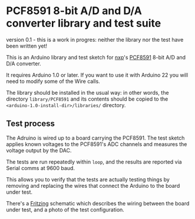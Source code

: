 # PCF8591 8-bit A/D and D/A converter library and test suite

version 0.1 - this is a work in progres: neither the library nor the test have been written yet!

This is an Arduino library and test sketch for [nxp](http://www.nxp.com/)'s [PCF8591](http://www.nxp.com/documents/data_sheet/PCF8591.pdf) 8-bit A/D and D/A converter.

It requires Arduino 1.0 or later. If you want to use it with Arduino 22 you will need to modify some of the Wire calls.

The library should be installed in the usual way: in other words, the directory `library/PCF8591` and its contents should be copied to the `<arduino-1.0-install-dir>/libraries/` directory.

## Test process

The Adruino is wired up to a board carrying the PCF8591. The test sketch applies known voltages to the PCF8591's ADC channels and measures the voltage output by the DAC.

The tests are run repeatedly within `loop`, and the results are reported via Serial comms at 9600 baud.

This allows you to verify that the tests are actually testing things by removing and replacing the wires that connect the Arduino to the board under test.

There's a [Fritzing](http://fritzing.org/) schematic which describes the wiring between the board under test, and a photo of the test configuration.

 
